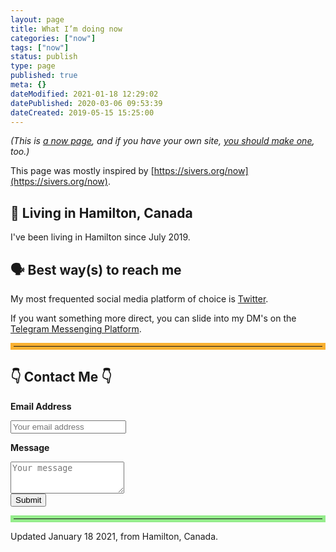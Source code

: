 ```yaml
---
layout: page
title: What I’m doing now
categories: ["now"]
tags: ["now"]
status: publish
type: page
published: true
meta: {}
dateModified: 2021-01-18 12:29:02
datePublished: 2020-03-06 09:53:39
dateCreated: 2019-05-15 15:25:00
---
```


<em>
(This is <a href="https://nownownow.com/about">a now page</a>, and if you have your own site, <a href="https://nownownow.com/about">you should make one</a>, too.)
</em>

This page was mostly inspired by [https://sivers.org/now](https://sivers.org/now).

## 📍 Living in Hamilton, Canada

I've been living in Hamilton since July 2019.

<!-- ## Upcoming Near Future

N/A but hopefully writing on this website more often in 2020.

## Working Day time

I am working on contract for Statistics Canada.

** I am open to long term opportunities in remote / Hamilton / Toronto / GTA. **

## Work After hours

We are focusing on [lastminutelaura.ca](https://lastminutelaura.ca) and [yt.com/lastminutelaura](https://youtube.com/lastminutelaura) growth.

** Looking for extra work in Javascript, Ruby, Swift, or Java. Contact me if you have something in mind and we can chat about it =) ** -->

## 🗣 Best way(s) to reach me

My most frequented social media platform of choice is [Twitter](https://twitter.com/alexkluew_dev).

If you want something more direct, you can slide into my DM's on the [Telegram Messenging Platform](https://t.me/getaclue).

<hr style="border: 5px solid #F9B031;" />

## 👇 Contact Me 👇

<div style="width: 100%;">
  <form id="contactform" method="POST" action="https://formspree.io/info@getaclue.me">
    <div class="shadow sm:rounded-md sm:overflow-hidden">
      <div class="px-4 py-5 bg-white space-y-6 sm:p-6">
        <p><b>Email Address</b></p>
        <input type="email" name="_replyto" placeholder="Your email address" class="w-full bg-gray-100 bg-opacity-50 rounded border border-gray-300 focus:border-indigo-500 focus:bg-white focus:ring-2 focus:ring-indigo-200 text-base outline-none text-gray-700 py-1 px-3 leading-8 transition-colors duration-200 ease-in-out">
        <p><b>Message</b></p>
        <textarea rows="3" placeholder="Your message" name="message" class="w-full bg-gray-100 bg-opacity-50 rounded border border-gray-300 focus:border-indigo-500 focus:bg-white focus:ring-2 focus:ring-indigo-200 h-32 text-base outline-none text-gray-700 py-1 px-3 resize-none leading-6 transition-colors duration-200 ease-in-out"></textarea>
        <input type="hidden" name="_subject" value="New message from getaclue.me website" />
        <br />
        <input type="submit" value="Submit" class="flex mx-auto text-white bg-indigo-500 border-0 py-2 px-8 focus:outline-none hover:bg-indigo-600 rounded text-lg">
      </div>
    </div>

  </form>
</div>

<hr style="border: 5px solid #95ec8c;" />

Updated January 18 2021, from Hamilton, Canada.
